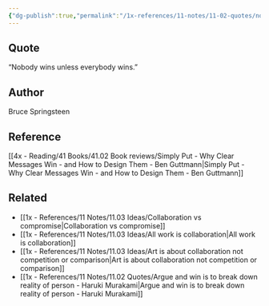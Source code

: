 ```yaml
---
{"dg-publish":true,"permalink":"/1x-references/11-notes/11-02-quotes/nobody-wins-unless-everybody-wins-bruce-springsteen/","title":"Nobody wins unless everybody wins - Bruce Springsteen","created":"2024-04-21T22:54:21.916+03:00","updated":"2024-04-21T22:54:21.916+03:00"}
---
```



## Quote
“Nobody wins unless everybody wins.” 

## Author
Bruce Springsteen

## Reference
[[4x - Reading/41 Books/41.02 Book reviews/Simply Put - Why Clear Messages Win - and How to Design Them - Ben Guttmann\|Simply Put - Why Clear Messages Win - and How to Design Them - Ben Guttmann]]

## Related
- [[1x - References/11 Notes/11.03 Ideas/Collaboration vs compromise\|Collaboration vs compromise]]
- [[1x - References/11 Notes/11.03 Ideas/All work is collaboration\|All work is collaboration]]
- [[1x - References/11 Notes/11.03 Ideas/Art is about collaboration not competition or comparison\|Art is about collaboration not competition or comparison]]
- [[1x - References/11 Notes/11.02 Quotes/Argue and win is to break down reality of person - Haruki Murakami\|Argue and win is to break down reality of person - Haruki Murakami]]